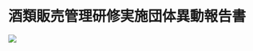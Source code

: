 # 酒類販売管理研修実施団体異動報告書

![](https://www.nta.go.jp/tmp/012ce572-d3b1-45b7-9f8c-31f346a2f117/images/d14c134b6a5453953ddabc9ca199152cfe55c3e20a2b5008aad7038dee5da72a.jpg)